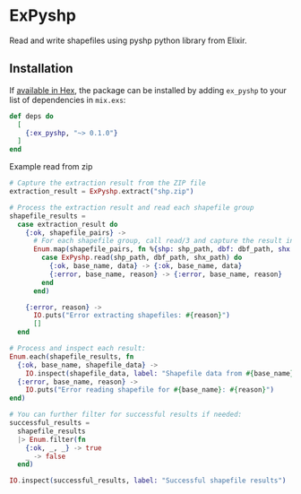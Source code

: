 # ExPyshp

Read and write shapefiles using pyshp python library from Elixir.

## Installation

If [available in Hex](https://hex.pm/docs/publish), the package can be installed
by adding `ex_pyshp` to your list of dependencies in `mix.exs`:

```elixir
def deps do
  [
    {:ex_pyshp, "~> 0.1.0"}
  ]
end
```

Example read from zip
```elixir
# Capture the extraction result from the ZIP file
extraction_result = ExPyshp.extract("shp.zip")

# Process the extraction result and read each shapefile group
shapefile_results =
  case extraction_result do
    {:ok, shapefile_pairs} ->
      # For each shapefile group, call read/3 and capture the result in a list
      Enum.map(shapefile_pairs, fn %{shp: shp_path, dbf: dbf_path, shx: shx_path} ->
        case ExPyshp.read(shp_path, dbf_path, shx_path) do
          {:ok, base_name, data} -> {:ok, base_name, data}
          {:error, base_name, reason} -> {:error, base_name, reason}
        end
      end)

    {:error, reason} ->
      IO.puts("Error extracting shapefiles: #{reason}")
      []
  end

# Process and inspect each result:
Enum.each(shapefile_results, fn
  {:ok, base_name, shapefile_data} ->
    IO.inspect(shapefile_data, label: "Shapefile data from #{base_name}")
  {:error, base_name, reason} ->
    IO.puts("Error reading shapefile for #{base_name}: #{reason}")
end)

# You can further filter for successful results if needed:
successful_results =
  shapefile_results
  |> Enum.filter(fn
    {:ok, _, _} -> true
    _ -> false
  end)

IO.inspect(successful_results, label: "Successful shapefile results")
```